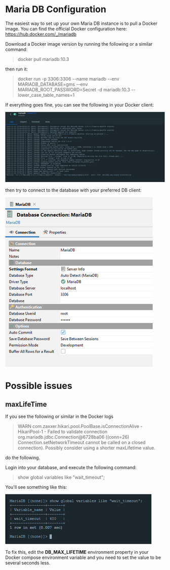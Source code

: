 # Maria DB Configuration

The easiest way to set up your own Maria DB instance is to pull a Docker image. You can find the official Docker configuration here: https://hub.docker.com/_/mariadb 

Download a Docker image version by running the following or a similar command:

> docker pull mariadb:10.3

then run it:

> docker run -p 3306:3306 --name mariadb --env MARIADB_DATABASE=gms --env MARIADB_ROOT_PASSWORD=Secret -d mariadb:10.3 --lower_case_table_names=1

If everything goes fine, you can see the following in your Docker client:

![image-20221116145514204](assets/image-20221116145514204.png)

then try to connect to the database with your preferred DB client:

![image-20221116155041445](assets/image-20221116155041445.png)

# Possible issues

## maxLifeTime

If you see the following or similar in the Docker logs

> WARN  com.zaxxer.hikari.pool.PoolBase.isConnectionAlive - HikariPool-1 - Failed to validate connection org.mariadb.jdbc.Connection@6728ba06 ((conn=26) Connection.setNetworkTimeout cannot be called on a closed connection). Possibly consider using a shorter maxLifetime value.

do the following.

Login into your database, and execute the following command:

> show global variables like "wait_timeout";

You'll see something like this:

**![image-20221124111827395](assets/image-20221124111827395.png)**

To fix this, edit the **DB_MAX_LIFETIME** environment property in your Docker compose environment variable and you need to set the value to be several seconds less.
